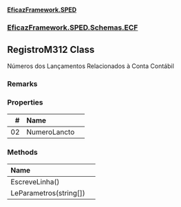 #### [EficazFramework.SPED](EficazFrameworkSPED.md 'EficazFramework SPED')
### [EficazFramework.SPED.Schemas.ECF](EficazFramework.SPED.Schemas.ECF.md 'EficazFramework.SPED.Schemas.ECF')

## RegistroM312 Class

Números dos Lançamentos Relacionados à Conta Contábil

### Remarks
### Properties

| # | Name | |
| ---: | :--- | :--- |
| 02 | NumeroLancto |  |
### Methods

| Name | |
| :--- | :--- |
| EscreveLinha() |  |
| LeParametros(string[]) |  |
